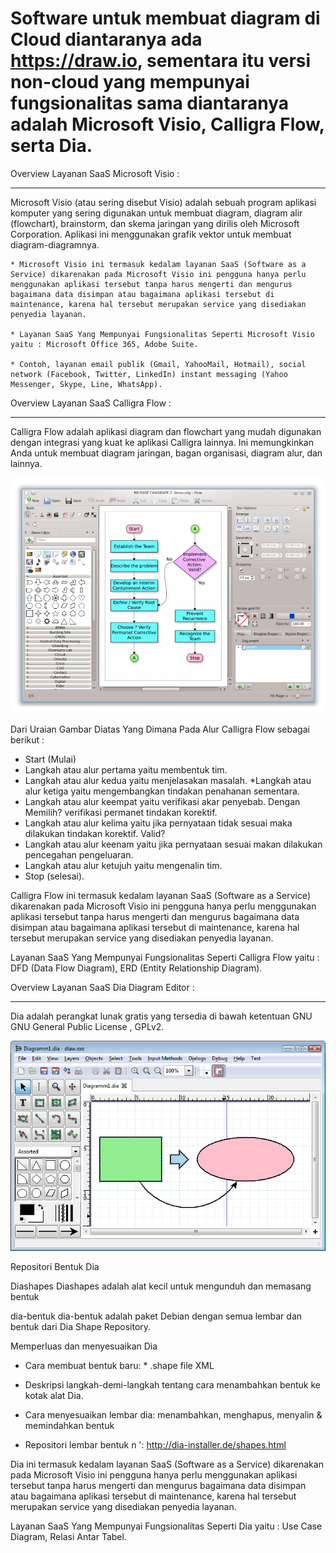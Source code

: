 Software untuk membuat diagram di Cloud diantaranya ada https://draw.io, sementara itu versi non-cloud yang mempunyai fungsionalitas sama diantaranya adalah Microsoft Visio, Calligra Flow, serta Dia. 
===========================================================================================================

Overview Layanan SaaS Microsoft Visio :
***************************************

Microsoft Visio (atau sering disebut Visio) adalah sebuah program aplikasi komputer yang sering digunakan untuk membuat diagram, diagram alir (flowchart), brainstorm, dan skema jaringan yang dirilis oleh Microsoft Corporation. Aplikasi ini menggunakan grafik vektor untuk membuat diagram-diagramnya. 

	* Microsoft Visio ini termasuk kedalam layanan SaaS (Software as a Service) dikarenakan pada Microsoft Visio ini pengguna hanya perlu menggunakan aplikasi tersebut tanpa harus mengerti dan mengurus bagaimana data disimpan atau bagaimana aplikasi tersebut di maintenance, karena hal tersebut merupakan service yang disediakan penyedia layanan. 

	* Layanan SaaS Yang Mempunyai Fungsionalitas Seperti Microsoft Visio yaitu : Microsoft Office 365, Adobe Suite.

	* Contoh, layanan email publik (Gmail, YahooMail, Hotmail), social network (Facebook, Twitter, LinkedIn) instant messaging (Yahoo Messenger, Skype, Line, WhatsApp).

Overview Layanan SaaS Calligra Flow :
*************************************

Calligra Flow adalah aplikasi diagram dan flowchart yang mudah digunakan dengan integrasi yang kuat ke aplikasi Calligra lainnya. Ini memungkinkan Anda untuk membuat diagram jaringan, bagan organisasi, diagram alur, dan lainnya.

![png](gambar5.png)

Dari Uraian Gambar Diatas Yang Dimana Pada Alur Calligra Flow sebagai berikut :

* Start (Mulai)
* Langkah atau alur pertama yaitu membentuk tim.
* Langkah atau alur kedua yaitu menjelasakan masalah.
*Langkah atau alur ketiga yaitu mengembangkan tindakan penahanan sementara.
* Langkah atau alur keempat yaitu verifikasi akar penyebab. Dengan Memilih? verifikasi permanet tindakan korektif.
* Langkah atau alur kelima yaitu jika pernyataan tidak sesuai maka dilakukan tindakan korektif. Valid?
* Langkah atau alur keenam yaitu jika pernyataan sesuai makan dilakukan pencegahan pengeluaran.
* Langkah atau alur ketujuh yaitu mengenalin tim.
* Stop (selesai). 

Calligra Flow ini termasuk kedalam layanan SaaS (Software as a Service) dikarenakan pada Microsoft Visio ini pengguna hanya perlu menggunakan aplikasi tersebut tanpa harus mengerti dan mengurus bagaimana data disimpan atau bagaimana aplikasi tersebut di maintenance, karena hal tersebut merupakan service yang disediakan penyedia layanan. 

Layanan SaaS Yang Mempunyai Fungsionalitas Seperti Calligra Flow yaitu : DFD (Data Flow Diagram), ERD (Entity Relationship Diagram).

Overview Layanan SaaS Dia Diagram Editor :
******************************************

Dia adalah perangkat lunak gratis yang tersedia di bawah ketentuan GNU GNU General Public License , GPLv2.

![png](gambar6.png)

Repositori Bentuk Dia

Diashapes
Diashapes adalah alat kecil untuk mengunduh dan memasang bentuk

dia-bentuk
dia-bentuk adalah paket Debian dengan semua lembar dan bentuk dari Dia Shape Repository.

Memperluas dan menyesuaikan Dia
* Cara membuat bentuk baru: * .shape file XML

* Deskripsi langkah-demi-langkah tentang cara menambahkan bentuk ke kotak alat Dia.

* Cara menyesuaikan lembar dia: menambahkan, menghapus, menyalin & memindahkan bentuk

* Repositori lembar bentuk n ': http://dia-installer.de/shapes.html

Dia ini termasuk kedalam layanan SaaS (Software as a Service) dikarenakan pada Microsoft Visio ini pengguna hanya perlu menggunakan aplikasi tersebut tanpa harus mengerti dan mengurus bagaimana data disimpan atau bagaimana aplikasi tersebut di maintenance, karena hal tersebut merupakan service yang disediakan penyedia layanan. 

Layanan SaaS Yang Mempunyai Fungsionalitas Seperti Dia yaitu : Use Case Diagram, Relasi Antar Tabel.






